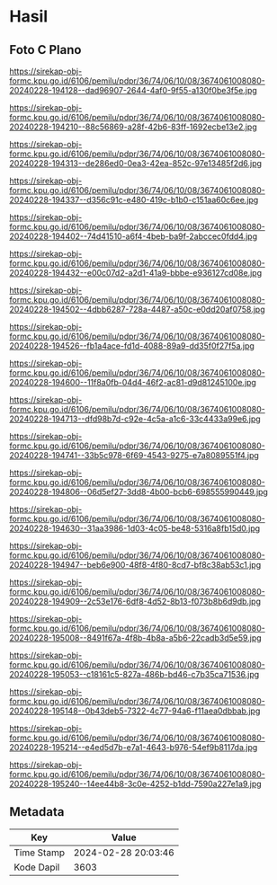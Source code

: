 # Hasil

## Foto C Plano

https://sirekap-obj-formc.kpu.go.id/6106/pemilu/pdpr/36/74/06/10/08/3674061008080-20240228-194128--dad96907-2644-4af0-9f55-a130f0be3f5e.jpg

https://sirekap-obj-formc.kpu.go.id/6106/pemilu/pdpr/36/74/06/10/08/3674061008080-20240228-194210--88c56869-a28f-42b6-83ff-1692ecbe13e2.jpg

https://sirekap-obj-formc.kpu.go.id/6106/pemilu/pdpr/36/74/06/10/08/3674061008080-20240228-194313--de286ed0-0ea3-42ea-852c-97e13485f2d6.jpg

https://sirekap-obj-formc.kpu.go.id/6106/pemilu/pdpr/36/74/06/10/08/3674061008080-20240228-194337--d356c91c-e480-419c-b1b0-c151aa60c6ee.jpg

https://sirekap-obj-formc.kpu.go.id/6106/pemilu/pdpr/36/74/06/10/08/3674061008080-20240228-194402--74d41510-a6f4-4beb-ba9f-2abccec0fdd4.jpg

https://sirekap-obj-formc.kpu.go.id/6106/pemilu/pdpr/36/74/06/10/08/3674061008080-20240228-194432--e00c07d2-a2d1-41a9-bbbe-e936127cd08e.jpg

https://sirekap-obj-formc.kpu.go.id/6106/pemilu/pdpr/36/74/06/10/08/3674061008080-20240228-194502--4dbb6287-728a-4487-a50c-e0dd20af0758.jpg

https://sirekap-obj-formc.kpu.go.id/6106/pemilu/pdpr/36/74/06/10/08/3674061008080-20240228-194526--fb1a4ace-fd1d-4088-89a9-dd35f0f27f5a.jpg

https://sirekap-obj-formc.kpu.go.id/6106/pemilu/pdpr/36/74/06/10/08/3674061008080-20240228-194600--11f8a0fb-04d4-46f2-ac81-d9d81245100e.jpg

https://sirekap-obj-formc.kpu.go.id/6106/pemilu/pdpr/36/74/06/10/08/3674061008080-20240228-194713--dfd98b7d-c92e-4c5a-a1c6-33c4433a99e6.jpg

https://sirekap-obj-formc.kpu.go.id/6106/pemilu/pdpr/36/74/06/10/08/3674061008080-20240228-194741--33b5c978-6f69-4543-9275-e7a8089551f4.jpg

https://sirekap-obj-formc.kpu.go.id/6106/pemilu/pdpr/36/74/06/10/08/3674061008080-20240228-194806--06d5ef27-3dd8-4b00-bcb6-698555990449.jpg

https://sirekap-obj-formc.kpu.go.id/6106/pemilu/pdpr/36/74/06/10/08/3674061008080-20240228-194630--31aa3986-1d03-4c05-be48-5316a8fb15d0.jpg

https://sirekap-obj-formc.kpu.go.id/6106/pemilu/pdpr/36/74/06/10/08/3674061008080-20240228-194947--beb6e900-48f8-4f80-8cd7-bf8c38ab53c1.jpg

https://sirekap-obj-formc.kpu.go.id/6106/pemilu/pdpr/36/74/06/10/08/3674061008080-20240228-194909--2c53e176-6df8-4d52-8b13-f073b8b6d9db.jpg

https://sirekap-obj-formc.kpu.go.id/6106/pemilu/pdpr/36/74/06/10/08/3674061008080-20240228-195008--8491f67a-4f8b-4b8a-a5b6-22cadb3d5e59.jpg

https://sirekap-obj-formc.kpu.go.id/6106/pemilu/pdpr/36/74/06/10/08/3674061008080-20240228-195053--c18161c5-827a-486b-bd46-c7b35ca71536.jpg

https://sirekap-obj-formc.kpu.go.id/6106/pemilu/pdpr/36/74/06/10/08/3674061008080-20240228-195148--0b43deb5-7322-4c77-94a6-f11aea0dbbab.jpg

https://sirekap-obj-formc.kpu.go.id/6106/pemilu/pdpr/36/74/06/10/08/3674061008080-20240228-195214--e4ed5d7b-e7a1-4643-b976-54ef9b8117da.jpg

https://sirekap-obj-formc.kpu.go.id/6106/pemilu/pdpr/36/74/06/10/08/3674061008080-20240228-195240--14ee44b8-3c0e-4252-b1dd-7590a227e1a9.jpg


## Metadata

| Key        | Value               |
| ---------- | ------------------- |
| Time Stamp | 2024-02-28 20:03:46 |
| Kode Dapil | 3603                |



